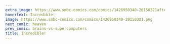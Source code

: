 ```yaml
---
extra_image: https://www.smbc-comics.com/comics/1426950340-20150321after.png
hovertext: Incredible!
image: https://www.smbc-comics.com/comics/1426950340-20150321.png
next_comic: heaven
prev_comic: brains-vs-supercomputers
title: Incredible!
---
```


